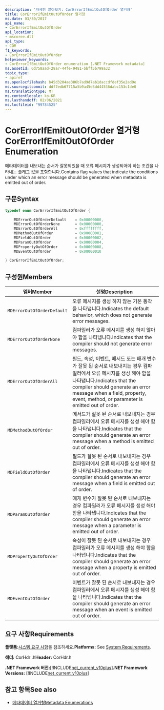 ```yaml
---
description: '자세히 알아보기: CorErrorIfEmitOutOfOrder 열거형'
title: CorErrorIfEmitOutOfOrder 열거형
ms.date: 03/30/2017
api_name:
- CorErrorIfEmitOutOfOrder
api_location:
- mscoree.dll
api_type:
- COM
f1_keywords:
- CorErrorIfEmitOutOfOrder
helpviewer_keywords:
- CorErrorIfEmitOutOfOrder enumeration [.NET Framework metadata]
ms.assetid: 6d758aad-29a7-44fe-9481-bbff5b799a32
topic_type:
- apiref
ms.openlocfilehash: b45d3204ae386b7ad9d7ab1daccdfdef35e2ad9e
ms.sourcegitcommit: ddf7edb67715a5b9a45e3dd44536dabc153c1de0
ms.translationtype: MT
ms.contentlocale: ko-KR
ms.lasthandoff: 02/06/2021
ms.locfileid: "99784525"
---
```

# <a name="corerrorifemitoutoforder-enumeration"></a><span data-ttu-id="3912a-103">CorErrorIfEmitOutOfOrder 열거형</span><span class="sxs-lookup"><span data-stu-id="3912a-103">CorErrorIfEmitOutOfOrder Enumeration</span></span>

<span data-ttu-id="3912a-104">메타데이터를 내보내는 순서가 잘못되었을 때 오류 메시지가 생성되어야 하는 조건을 나타내는 플래그 값을 포함합니다.</span><span class="sxs-lookup"><span data-stu-id="3912a-104">Contains flag values that indicate the conditions under which an error message should be generated when metadata is emitted out of order.</span></span>  
  
## <a name="syntax"></a><span data-ttu-id="3912a-105">구문</span><span class="sxs-lookup"><span data-stu-id="3912a-105">Syntax</span></span>  
  
```cpp  
typedef enum CorErrorIfEmitOutOfOrder {  
  
    MDErrorOutOfOrderDefault    = 0x00000000,  
    MDErrorOutOfOrderNone       = 0x00000000,  
    MDErrorOutOfOrderAll        = 0xffffffff,  
    MDMethodOutOfOrder          = 0x00000001,  
    MDFieldOutOfOrder           = 0x00000002,  
    MDParamOutOfOrder           = 0x00000004,  
    MDPropertyOutOfOrder        = 0x00000008,  
    MDEventOutOfOrder           = 0x00000010  
  
} CorErrorIfEmitOutOfOrder;  
```  
  
## <a name="members"></a><span data-ttu-id="3912a-106">구성원</span><span class="sxs-lookup"><span data-stu-id="3912a-106">Members</span></span>  
  
|<span data-ttu-id="3912a-107">멤버</span><span class="sxs-lookup"><span data-stu-id="3912a-107">Member</span></span>|<span data-ttu-id="3912a-108">설명</span><span class="sxs-lookup"><span data-stu-id="3912a-108">Description</span></span>|  
|------------|-----------------|  
|`MDErrorOutOfOrderDefault`|<span data-ttu-id="3912a-109">오류 메시지를 생성 하지 않는 기본 동작을 나타냅니다.</span><span class="sxs-lookup"><span data-stu-id="3912a-109">Indicates the default behavior, which does not generate error messages.</span></span>|  
|`MDErrorOutOfOrderNone`|<span data-ttu-id="3912a-110">컴파일러가 오류 메시지를 생성 하지 않아야 함을 나타냅니다.</span><span class="sxs-lookup"><span data-stu-id="3912a-110">Indicates that the compiler should not generate error messages.</span></span>|  
|`MDErrorOutOfOrderAll`|<span data-ttu-id="3912a-111">필드, 속성, 이벤트, 메서드 또는 매개 변수가 잘못 된 순서로 내보내지는 경우 컴파일러에서 오류 메시지를 생성 해야 함을 나타냅니다.</span><span class="sxs-lookup"><span data-stu-id="3912a-111">Indicates that the compiler should generate an error message when a field, property, event, method, or parameter is emitted out of order.</span></span>|  
|`MDMethodOutOfOrder`|<span data-ttu-id="3912a-112">메서드가 잘못 된 순서로 내보내지는 경우 컴파일러에서 오류 메시지를 생성 해야 함을 나타냅니다.</span><span class="sxs-lookup"><span data-stu-id="3912a-112">Indicates that the compiler should generate an error message when a method is emitted out of order.</span></span>|  
|`MDFieldOutOfOrder`|<span data-ttu-id="3912a-113">필드가 잘못 된 순서로 내보내지는 경우 컴파일러에서 오류 메시지를 생성 해야 함을 나타냅니다.</span><span class="sxs-lookup"><span data-stu-id="3912a-113">Indicates that the compiler should generate an error message when a field is emitted out of order.</span></span>|  
|`MDParamOutOfOrder`|<span data-ttu-id="3912a-114">매개 변수가 잘못 된 순서로 내보내지는 경우 컴파일러가 오류 메시지를 생성 해야 함을 나타냅니다.</span><span class="sxs-lookup"><span data-stu-id="3912a-114">Indicates that the compiler should generate an error message when a parameter is emitted out of order.</span></span>|  
|`MDPropertyOutOfOrder`|<span data-ttu-id="3912a-115">속성이 잘못 된 순서로 내보내지는 경우 컴파일러가 오류 메시지를 생성 해야 함을 나타냅니다.</span><span class="sxs-lookup"><span data-stu-id="3912a-115">Indicates that the compiler should generate an error message when a property is emitted out of order.</span></span>|  
|`MDEventOutOfOrder`|<span data-ttu-id="3912a-116">이벤트가 잘못 된 순서로 내보내지는 경우 컴파일러에서 오류 메시지를 생성 해야 함을 나타냅니다.</span><span class="sxs-lookup"><span data-stu-id="3912a-116">Indicates that the compiler should generate an error message when an event is emitted out of order.</span></span>|  
  
## <a name="requirements"></a><span data-ttu-id="3912a-117">요구 사항</span><span class="sxs-lookup"><span data-stu-id="3912a-117">Requirements</span></span>  

 <span data-ttu-id="3912a-118">**플랫폼:**[시스템 요구 사항](../../get-started/system-requirements.md)을 참조하세요.</span><span class="sxs-lookup"><span data-stu-id="3912a-118">**Platforms:** See [System Requirements](../../get-started/system-requirements.md).</span></span>  
  
 <span data-ttu-id="3912a-119">**헤더:** CorHdr .h</span><span class="sxs-lookup"><span data-stu-id="3912a-119">**Header:** CorHdr.h</span></span>  
  
 <span data-ttu-id="3912a-120">**.NET Framework 버전:**[!INCLUDE[net_current_v10plus](../../../../includes/net-current-v10plus-md.md)]</span><span class="sxs-lookup"><span data-stu-id="3912a-120">**.NET Framework Versions:** [!INCLUDE[net_current_v10plus](../../../../includes/net-current-v10plus-md.md)]</span></span>  
  
## <a name="see-also"></a><span data-ttu-id="3912a-121">참고 항목</span><span class="sxs-lookup"><span data-stu-id="3912a-121">See also</span></span>

- [<span data-ttu-id="3912a-122">메타데이터 열거형</span><span class="sxs-lookup"><span data-stu-id="3912a-122">Metadata Enumerations</span></span>](metadata-enumerations.md)
